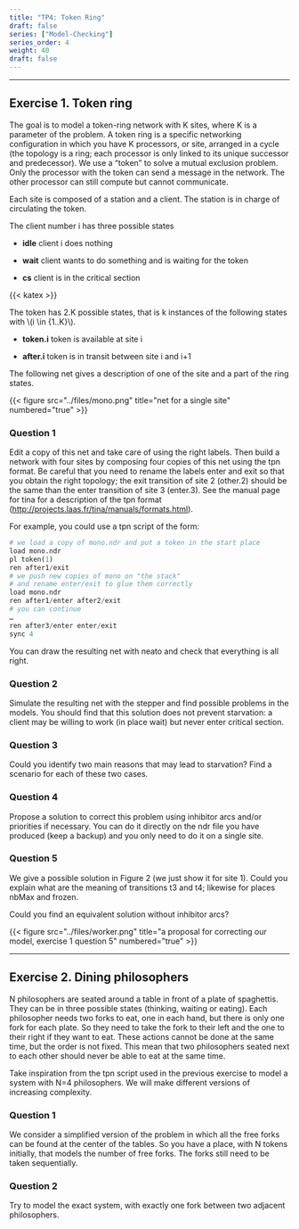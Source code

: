 ```yaml
---
title: "TP4: Token Ring" 
draft: false
series: ["Model-Checking"]
series_order: 4
weight: 40
draft: false
---
```

---

## Exercise 1.  Token ring

The goal is to model a token-ring network with K sites, where K is a parameter
of the problem. A token ring is a specific networking configuration in which you
have K processors, or site, arranged in a cycle (the topology is a ring; each
processor is only linked to its unique successor and predecessor). We use a
“token” to solve a mutual exclusion problem. Only the processor with the token
can send a message in the network. The other processor can still compute but
cannot communicate.

Each site is composed of a station and a client. The station is in charge of
circulating the token.

The client number i has three possible states

* __idle__ client i does nothing

* __wait__ client wants to do something and is waiting for the token

* __cs__ client is in the critical section

{{< katex >}}

The token has 2.K possible states, that is k instances of the following states
with \\(i \in \{1..K\}\\).

* __token.i__ token is available at site i

* __after.i__ token is in transit between site i and i+1

The following net gives a description of one of the site and a part of the ring states.

{{< figure src="../files/mono.png"  title="net for a single site" numbered="true" >}}

### Question 1

Edit a copy of this net and take care of using the right labels. Then build a
network with four sites by composing four copies of this net using the tpn
format. Be careful that you need to rename the labels enter and exit so that you
obtain the right topology; the exit transition of site 2 (other.2) should be the
same than the enter transition of site 3 (enter.3). See the manual page for tina
for a description of the tpn format
(<http://projects.laas.fr/tina/manuals/formats.html>).

For example, you could use a tpn script of the form:

```python
# we load a copy of mono.ndr and put a token in the start place
load mono.ndr
pl token(1)
ren after1/exit
# we push new copies of mono on "the stack"
# and rename enter/exit to glue them correctly
load mono.ndr
ren after1/enter after2/exit
# you can continue
…
ren after3/enter enter/exit
sync 4
```

You can draw the resulting net with neato and check that everything is all right.

### Question 2

Simulate the resulting net with the stepper and find possible problems in the
models. You should find that this solution does not prevent starvation: a client
may be willing to work (in place wait) but never enter critical section.

### Question 3

Could you identify two main reasons that may lead to starvation? Find a scenario
for each of these two cases.

### Question 4

Propose a solution to correct this problem using inhibitor arcs and/or
priorities if necessary. You can do it directly on the ndr file you have
produced (keep a backup) and you only need to do it on a single site.

### Question 5

We give a possible solution in Figure 2 (we just show it for site 1). Could you
explain what are the meaning of transitions t3 and t4; likewise for places nbMax
and frozen.

Could you find an equivalent solution without inhibitor arcs?

{{< figure src="../files/worker.png"  title="a proposal for correcting our model, exercise 1 question 5" numbered="true" >}}

---

## Exercise 2. Dining philosophers

N philosophers are seated around a table in front of a plate of spaghettis. They
can be in three possible states (thinking, waiting or eating). Each philosopher
needs two forks to eat, one in each hand, but there is only one fork for each
plate. So they need to take the fork to their left and the one to their right if
they want to eat. These actions cannot be done at the same time, but the order
is not fixed. This mean that two philosophers seated next to each other should
never be able to eat at the same time.

Take inspiration from the tpn script used in the previous exercise to model a
system with N=4 philosophers. We will make different versions of increasing
complexity.

### Question 1

We consider a simplified version of the problem in which all the free forks can
be found at the center of the tables. So you have a place, with N tokens
initially, that models the number of free forks. The forks still need to be
taken sequentially.

### Question 2

Try to model the exact system, with exactly one fork between two adjacent
philosophers.
